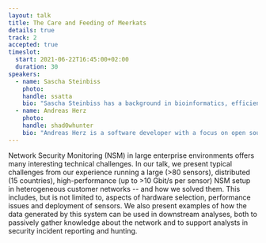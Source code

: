 ```yaml
---
layout: talk
title: The Care and Feeding of Meerkats
details: true
track: 2
accepted: true
timeslot:
  start: 2021-06-22T16:45:00+02:00
  duration: 30
speakers: 
  - name: Sascha Steinbiss
    photo: 
    handle: ssatta
    bio: "Sascha Steinbiss has a background in bioinformatics, efficient string algorithms and genome annotation. After several years of using his skills to analyze pathogen genomes, he decided in 2016 to focus on a different kind of threat. Now his work revolves around building and running the network security monitoring infrastructure that forms the basis of DCSO's Threat Detection and Hunting service. Sascha has been active in the open source software community for more than a decade, having authored various software tools in support of the Suricata IDS as well as parts of Suricata itself (e.g. protocol parsers). He is also a Debian Developer and one of the maintainers of Suricata and its ecosystem in Debian."
  - name: Andreas Herz
    photo: 
    handle: shad0whunter
    bio: "Andreas Herz is a software developer with a focus on open source and security related projects. He's working in the open source community for over fifteen years and specialized in Networking, Linux and High-Performance. He's part of the DCSO NOC team working on network security infrastructure as well as a OISF core team member working on the Suricata project."
---
```


Network Security Monitoring (NSM) in large enterprise environments offers many interesting technical challenges.
In our talk, we present typical challenges from our experience running a large (>80 sensors), distributed (15 countries), high-performance (up to >10 Gbit/s per sensor) NSM setup in heterogeneous customer networks -- and how we solved them.
This includes, but is not limited to, aspects of hardware selection, performance issues and deployment of sensors.
We also present examples of how the data generated by this system can be used in downstream analyses, both to passively gather knowledge about the network and to support analysts in security incident reporting and hunting.
